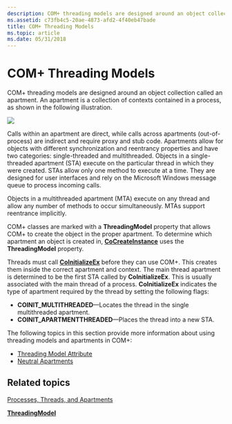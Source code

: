 ```yaml
---
description: COM+ threading models are designed around an object collection called an apartment. An apartment is a collection of contexts contained in a process.
ms.assetid: c73fb4c5-20ae-4873-afd2-4f40eb47bade
title: COM+ Threading Models
ms.topic: article
ms.date: 05/31/2018
---
```


# COM+ Threading Models

COM+ threading models are designed around an object collection called an apartment. An apartment is a collection of contexts contained in a process, as shown in the following illustration.

![](images/6b86fe3b-262a-483a-a418-67d60f9a5d68.png)

Calls within an apartment are direct, while calls across apartments (out-of-process) are indirect and require proxy and stub code. Apartments allow for objects with different synchronization and reentrancy properties and have two categories: single-threaded and multithreaded. Objects in a single-threaded apartment (STA) execute on the particular thread in which they were created. STAs allow only one method to execute at a time. They are designed for user interfaces and rely on the Microsoft Windows message queue to process incoming calls.

Objects in a multithreaded apartment (MTA) execute on any thread and allow any number of methods to occur simultaneously. MTAs support reentrance implicitly.

COM+ classes are marked with a **ThreadingModel** property that allows COM+ to create the object in the proper apartment. To determine which apartment an object is created in, [**CoCreateInstance**](/windows/desktop/api/combaseapi/nf-combaseapi-cocreateinstance) uses the **ThreadingModel** property.

Threads must call [**CoInitializeEx**](/windows/desktop/api/combaseapi/nf-combaseapi-coinitializeex) before they can use COM+. This creates them inside the correct apartment and context. The main thread apartment is determined to be the first STA called by **CoInitializeEx**. This is usually associated with the main thread of a process. **CoInitializeEx** indicates the type of apartment required by the thread by setting the following flags:

-   **COINIT\_MULTITHREADED**—Locates the thread in the single multithreaded apartment.
-   **COINIT\_APARTMENTTHREADED**—Places the thread into a new STA.

The following topics in this section provide more information about using threading models and apartments in COM+:

-   [Threading Model Attribute](threading-model-attribute.md)
-   [Neutral Apartments](neutral-apartments.md)

## Related topics

<dl> <dt>

[Processes, Threads, and Apartments](/windows/desktop/com/processes--threads--and-apartments)
</dt> <dt>

[**ThreadingModel**](components.md)
</dt> </dl>

 

 
